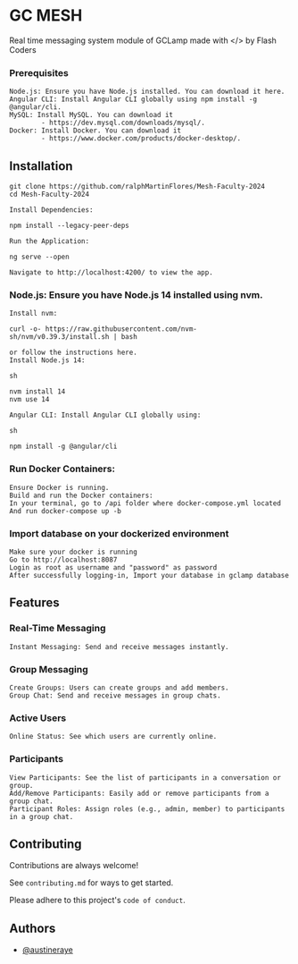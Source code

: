 
# GC MESH

Real time messaging system module of GCLamp made with </> by Flash Coders

### Prerequisites

    Node.js: Ensure you have Node.js installed. You can download it here.
    Angular CLI: Install Angular CLI globally using npm install -g @angular/cli.
    MySQL: Install MySQL. You can download it 
            - https://dev.mysql.com/downloads/mysql/. 
    Docker: Install Docker. You can download it 
            - https://www.docker.com/products/docker-desktop/.


## Installation
    git clone https://github.com/ralphMartinFlores/Mesh-Faculty-2024
    cd Mesh-Faculty-2024

    Install Dependencies:

    npm install --legacy-peer-deps

    Run the Application:
    
    ng serve --open

    Navigate to http://localhost:4200/ to view the app.

### Node.js: Ensure you have Node.js 14 installed using nvm.

    Install nvm:

    curl -o- https://raw.githubusercontent.com/nvm-sh/nvm/v0.39.3/install.sh | bash

    or follow the instructions here.
    Install Node.js 14:

    sh

    nvm install 14
    nvm use 14

    Angular CLI: Install Angular CLI globally using:

    sh

    npm install -g @angular/cli

### Run Docker Containers:

    Ensure Docker is running.
    Build and run the Docker containers:
    In your terminal, go to /api folder where docker-compose.yml located
    And run docker-compose up -b

### Import database on your dockerized environment
    Make sure your docker is running
    Go to http://localhost:8087
    Login as root as username and "password" as password
    After successfully logging-in, Import your database in gclamp database
## Features

### Real-Time Messaging

    Instant Messaging: Send and receive messages instantly.

### Group Messaging

    Create Groups: Users can create groups and add members.
    Group Chat: Send and receive messages in group chats.

### Active Users

    Online Status: See which users are currently online.

### Participants

    View Participants: See the list of participants in a conversation or group.
    Add/Remove Participants: Easily add or remove participants from a group chat.
    Participant Roles: Assign roles (e.g., admin, member) to participants in a group chat.


## Contributing

Contributions are always welcome!

See `contributing.md` for ways to get started.

Please adhere to this project's `code of conduct`.


## Authors

- [@austineraye](https://www.github.com/austineraye)


